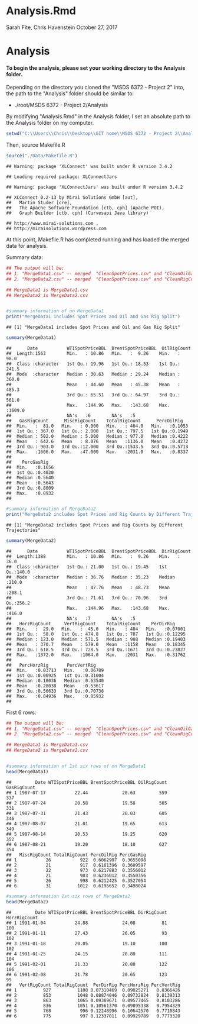 Analysis.Rmd
================
Sarah Fite, Chris Havenstein
October 27, 2017

Analysis
========

#### To begin the analysis, please set your working directory to the Analysis folder.

Depending on the directory you cloned the "MSDS 6372 - Project 2" into, the path to the "Analysis" folder should be similar to:

-   ./root/MSDS 6372 - Project 2/Analysis

By modifying "Analysis.Rmd" in the Analysis folder, I set an absolute path to the Analysis folder on my computer.

``` r
setwd("C:\\Users\\Chris\\Desktop\\GIT home\\MSDS 6372 - Project 2\\Analysis")
```

Then, source Makefile.R

``` r
source("./Data/Makefile.R")
```

    ## Warning: package 'XLConnect' was built under R version 3.4.2

    ## Loading required package: XLConnectJars

    ## Warning: package 'XLConnectJars' was built under R version 3.4.2

    ## XLConnect 0.2-13 by Mirai Solutions GmbH [aut],
    ##   Martin Studer [cre],
    ##   The Apache Software Foundation [ctb, cph] (Apache POI),
    ##   Graph Builder [ctb, cph] (Curvesapi Java library)

    ## http://www.mirai-solutions.com ,
    ## http://miraisolutions.wordpress.com

At this point, Makefile.R has completed running and has loaded the merged data for analysis.

Summary data:

``` r
## The output will be:
## 1. "MergeData1.csv" -- merged  "CleanSpotPrices.csv" and "CleanOilGasRigsSplit.csv"
## 2. "MergeData2.csv" -- merged  "CleanSpotPrices.csv" and "CleanRigCountByTrajectory.csv"

## MergeData1 is MergeData1.csv
## MergeData2 is MergeData2.csv


#summary information of on MergeData1
print("MergeData1 includes Spot Prices and Oil and Gas Rig Split")
```

    ## [1] "MergeData1 includes Spot Prices and Oil and Gas Rig Split"

``` r
summary(MergeData1)
```

    ##      Date           WTISpotPriceBBL  BrentSpotPriceBBL  OilRigCount    
    ##  Length:1563        Min.   : 10.86   Min.   :  9.26    Min.   :  98.0  
    ##  Class :character   1st Qu.: 19.96   1st Qu.: 18.53    1st Qu.: 241.5  
    ##  Mode  :character   Median : 30.63   Median : 29.24    Median : 360.0  
    ##                     Mean   : 44.60   Mean   : 45.38    Mean   : 485.3  
    ##                     3rd Qu.: 65.51   3rd Qu.: 64.97    3rd Qu.: 561.0  
    ##                     Max.   :144.96   Max.   :143.68    Max.   :1609.0  
    ##                     NA's   :6        NA's   :5                         
    ##   GasRigCount      MiscRigCount    TotalRigCount      PercOilRig    
    ##  Min.   :  81.0   Min.   : 0.000   Min.   : 404.0   Min.   :0.1053  
    ##  1st Qu.: 367.0   1st Qu.: 2.000   1st Qu.: 797.5   1st Qu.:0.1949  
    ##  Median : 502.0   Median : 5.000   Median : 977.0   Median :0.4222  
    ##  Mean   : 642.6   Mean   : 8.076   Mean   :1136.0   Mean   :0.4272  
    ##  3rd Qu.: 903.0   3rd Qu.:12.000   3rd Qu.:1533.5   3rd Qu.:0.5713  
    ##  Max.   :1606.0   Max.   :47.000   Max.   :2031.0   Max.   :0.8337  
    ##                                                                     
    ##    PercGasRig    
    ##  Min.   :0.1656  
    ##  1st Qu.:0.4020  
    ##  Median :0.5640  
    ##  Mean   :0.5643  
    ##  3rd Qu.:0.8009  
    ##  Max.   :0.8932  
    ## 

``` r
#summary information of MergeData2
print("MergeData2 includes Spot Prices and Rig Counts by Different Trajectories")
```

    ## [1] "MergeData2 includes Spot Prices and Rig Counts by Different Trajectories"

``` r
summary(MergeData2)
```

    ##      Date           WTISpotPriceBBL  BrentSpotPriceBBL  DirRigCount   
    ##  Length:1388        Min.   : 10.86   Min.   :  9.26    Min.   : 36.0  
    ##  Class :character   1st Qu.: 21.00   1st Qu.: 19.45    1st Qu.:140.0  
    ##  Mode  :character   Median : 36.76   Median : 35.23    Median :210.0  
    ##                     Mean   : 47.76   Mean   : 48.73    Mean   :208.1  
    ##                     3rd Qu.: 71.61   3rd Qu.: 70.96    3rd Qu.:256.2  
    ##                     Max.   :144.96   Max.   :143.68    Max.   :416.0  
    ##                     NA's   :7        NA's   :5                        
    ##   HorzRigCount     VertRigCount    TotalRigCount    PerDirRig      
    ##  Min.   :  29.0   Min.   :  45.0   Min.   : 404   Min.   :0.07001  
    ##  1st Qu.:  58.0   1st Qu.: 474.8   1st Qu.: 787   1st Qu.:0.12295  
    ##  Median : 123.0   Median : 571.5   Median : 988   Median :0.19403  
    ##  Mean   : 370.7   Mean   : 579.0   Mean   :1158   Mean   :0.18345  
    ##  3rd Qu.: 618.5   3rd Qu.: 728.5   3rd Qu.:1671   3rd Qu.:0.23827  
    ##  Max.   :1372.0   Max.   :1064.0   Max.   :2031   Max.   :0.31762  
    ##                                                                    
    ##   PercHorzRig       PercVertRig     
    ##  Min.   :0.03713   Min.   :0.06789  
    ##  1st Qu.:0.06925   1st Qu.:0.31004  
    ##  Median :0.10036   Median :0.63540  
    ##  Mean   :0.28038   Mean   :0.53617  
    ##  3rd Qu.:0.56633   3rd Qu.:0.70738  
    ##  Max.   :0.84936   Max.   :0.85932  
    ## 

First 6 rows:

``` r
## The output will be:
## 1. "MergeData1.csv" -- merged  "CleanSpotPrices.csv" and "CleanOilGasRigsSplit.csv"
## 2. "MergeData2.csv" -- merged  "CleanSpotPrices.csv" and "CleanRigCountByTrajectory.csv"

## MergeData1 is MergeData1.csv
## MergeData2 is MergeData2.csv


#summary information of 1st six rows of on MergeData1
head(MergeData1)
```

    ##         Date WTISpotPriceBBL BrentSpotPriceBBL OilRigCount GasRigCount
    ## 1 1987-07-17           22.44             20.63         559         337
    ## 2 1987-07-24           20.58             19.58         565         331
    ## 3 1987-07-31           21.43             20.03         605         346
    ## 4 1987-08-07           21.01             19.65         613         349
    ## 5 1987-08-14           20.53             19.25         620         352
    ## 6 1987-08-21           19.20             18.10         627         354
    ##   MiscRigCount TotalRigCount PercOilRig PercGasRig
    ## 1           26           922  0.6062907  0.3655098
    ## 2           21           917  0.6161396  0.3609597
    ## 3           22           973  0.6217883  0.3556012
    ## 4           21           983  0.6236012  0.3550356
    ## 5           26           998  0.6212425  0.3527054
    ## 6           31          1012  0.6195652  0.3498024

``` r
#summary information 1st six rows of MergeData2
head(MergeData2)
```

    ##         Date WTISpotPriceBBL BrentSpotPriceBBL DirRigCount HorzRigCount
    ## 1 1991-01-04           24.88             24.08          81          100
    ## 2 1991-01-11           27.43             26.05          93          102
    ## 3 1991-01-18           20.05             19.10         100          102
    ## 4 1991-01-25           24.15             20.80         111          104
    ## 5 1991-02-01           21.33             20.80         122          106
    ## 6 1991-02-08           21.78             20.65         123           99
    ##   VertRigCount TotalRigCount  PerDirRig PercHorzRig PercVertRig
    ## 1          927          1108 0.07310469  0.09025271   0.8366426
    ## 2          853          1048 0.08874046  0.09732824   0.8139313
    ## 3          863          1065 0.09389671  0.09577465   0.8103286
    ## 4          836          1051 0.10561370  0.09895338   0.7954329
    ## 5          768           996 0.12248996  0.10642570   0.7710843
    ## 6          775           997 0.12337011  0.09929789   0.7773320
